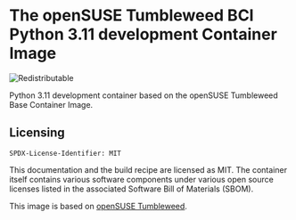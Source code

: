 # The openSUSE Tumbleweed BCI Python 3.11 development Container Image
![Redistributable](https://img.shields.io/badge/Redistributable-Yes-green)

Python 3.11 development container based on the openSUSE Tumbleweed Base Container Image.

## Licensing

`SPDX-License-Identifier: MIT`

This documentation and the build recipe are licensed as MIT.
The container itself contains various software components under various open source licenses listed in the associated
Software Bill of Materials (SBOM).

This image is based on [openSUSE Tumbleweed](https://get.opensuse.org/tumbleweed/).
